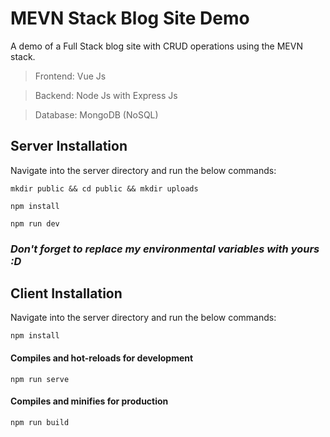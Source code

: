 # MEVN Stack Blog Site Demo
A demo of a Full Stack blog site with CRUD operations using the MEVN stack.

> Frontend: Vue Js

> Backend: Node Js with Express Js

> Database: MongoDB (NoSQL)


## Server Installation
Navigate into the server directory and run the below commands:
```
mkdir public && cd public && mkdir uploads
```
```
npm install
```
```
npm run dev
```
### ***Don't forget to replace my environmental variables with yours :D***

## Client Installation
Navigate into the server directory and run the below commands:
```
npm install
```

#### Compiles and hot-reloads for development
```
npm run serve
```

#### Compiles and minifies for production
```
npm run build
```

